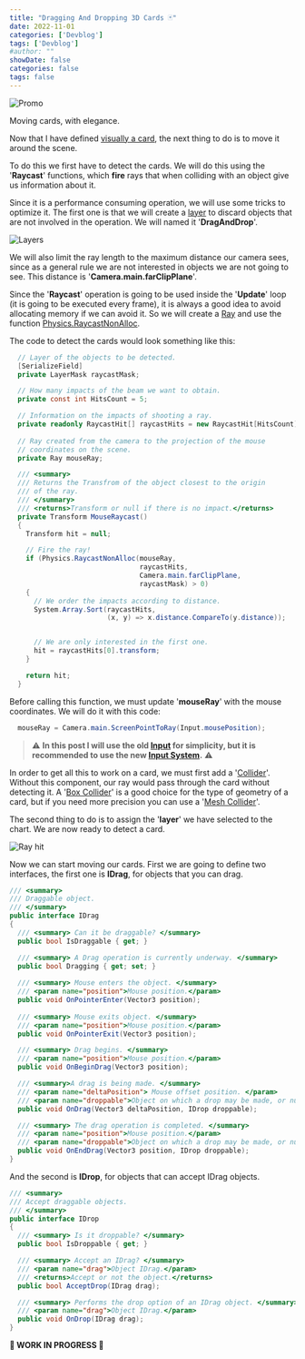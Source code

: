 ```yaml
---
title: "Dragging And Dropping 3D Cards 🃏"
date: 2022-11-01
categories: ['Devblog']
tags: ['Devblog']
#author: ""
showDate: false
categories: false
tags: false
---
```


![Promo](/Dawn-Of-The-Cards/images/dragging_and_dropping_3d_cards/promo.gif "Promo")

Moving cards, with elegance.

<!--more-->

Now that I have defined [visually a card](https://fronkongames.github.io/Dawn-Of-The-Cards/article/rendering_a_card/), the next thing to do is to move it around the scene.

To do this we first have to detect the cards. We will do this using the '**Raycast**' functions, which __fire__ rays that when colliding with an object give us information about it.

Since it is a performance consuming operation, we will use some tricks to optimize it. The first one is that we will create a [layer](https://docs.unity3d.com/Manual/use-layers.html) to discard objects that are not involved in the operation. We will named it '__DragAndDrop__'.

![Layers](/Dawn-Of-The-Cards/images/dragging_and_dropping_3d_cards/layers.jpg "Layers")

We will also limit the ray length to the maximum distance our camera sees, since as a general rule we are not interested in objects we are not going to see. This distance is '__Camera.main.farClipPlane__'.

Since the '**Raycast**' operation is going to be used inside the '**Update**' loop (it is going to be executed every frame), it is always a good idea to avoid allocating memory if we can avoid it. So we will create a [Ray](https://docs.unity3d.com/ScriptReference/Ray.html) and use the function [Physics.RaycastNonAlloc](https://docs.unity3d.com/ScriptReference/Physics.RaycastNonAlloc.html).

The code to detect the cards would look something like this:

```c#
  // Layer of the objects to be detected.
  [SerializeField]
  private LayerMask raycastMask;

  // How many impacts of the beam we want to obtain.
  private const int HitsCount = 5;

  // Information on the impacts of shooting a ray.
  private readonly RaycastHit[] raycastHits = new RaycastHit[HitsCount];
  
  // Ray created from the camera to the projection of the mouse
  // coordinates on the scene.
  private Ray mouseRay;

  /// <summary>
  /// Returns the Transfrom of the object closest to the origin
  /// of the ray.
  /// </summary>
  /// <returns>Transform or null if there is no impact.</returns>
  private Transform MouseRaycast()
  {
    Transform hit = null;

    // Fire the ray!
    if (Physics.RaycastNonAlloc(mouseRay,
                                raycastHits,
                                Camera.main.farClipPlane,
                                raycastMask) > 0)
    {
      // We order the impacts according to distance.
      System.Array.Sort(raycastHits,
                        (x, y) => x.distance.CompareTo(y.distance));


      // We are only interested in the first one.
      hit = raycastHits[0].transform;
    }

    return hit;
  }  
```

Before calling this function, we must update '__mouseRay__' with the mouse coordinates. We will do it with this code:

```c#
  mouseRay = Camera.main.ScreenPointToRay(Input.mousePosition);
```

> ⚠️ **In this post I will use the old [Input](https://docs.unity3d.com/ScriptReference/Input.html) for simplicity, but it is recommended to use the new [Input System](https://docs.unity3d.com/Packages/com.unity.inputsystem@1.4/manual/QuickStartGuide.html).** ⚠️

In order to get all this to work on a card, we must first add a '[Collider](https://docs.unity3d.com/ScriptReference/Collider.html)'. Without this component, our ray would pass through the card without detecting it. A '[Box Collider](https://docs.unity3d.com/Manual/class-BoxCollider.html)' is a good choice for the type of geometry of a card, but if you need more precision you can use a '[Mesh Collider](https://docs.unity3d.com/Manual/class-MeshCollider.html)'.

The second thing to do is to assign the '__layer__' we have selected to the chart. We are now ready to detect a card.

![Ray hit](/Dawn-Of-The-Cards/images/dragging_and_dropping_3d_cards/rayhit.gif "Ray Hit")

Now we can start moving our cards. First we are going to define two interfaces, the first one is **IDrag**, for objects that you can drag.

```c#
/// <summary>
/// Draggable object.
/// </summary>
public interface IDrag
{
  /// <summary> Can it be draggable? </summary>
  public bool IsDraggable { get; }

  /// <summary> A Drag operation is currently underway. </summary>
  public bool Dragging { get; set; }
  
  /// <summary> Mouse enters the object. </summary>
  /// <param name="position">Mouse position.</param>
  public void OnPointerEnter(Vector3 position);
  
  /// <summary> Mouse exits object. </summary>
  /// <param name="position">Mouse position.</param>
  public void OnPointerExit(Vector3 position);

  /// <summary> Drag begins. </summary>
  /// <param name="position">Mouse position.</param>
  public void OnBeginDrag(Vector3 position);

  /// <summary>A drag is being made. </summary>
  /// <param name="deltaPosition"> Mouse offset position. </param>
  /// <param name="droppable">Object on which a drop may be made, or null.</param>
  public void OnDrag(Vector3 deltaPosition, IDrop droppable);

  /// <summary> The drag operation is completed. </summary>
  /// <param name="position">Mouse position.</param>
  /// <param name="droppable">Object on which a drop may be made, or null.</param>
  public void OnEndDrag(Vector3 position, IDrop droppable);
}
```

And the second is **IDrop**, for objects that can accept IDrag objects.

```c#
/// <summary>
/// Accept draggable objects.
/// </summary>
public interface IDrop
{
  /// <summary> Is it droppable? </summary>
  public bool IsDroppable { get; }

  /// <summary> Accept an IDrag? </summary>
  /// <param name="drag">Object IDrag.</param>
  /// <returns>Accept or not the object.</returns>
  public bool AcceptDrop(IDrag drag);

  /// <summary> Performs the drop option of an IDrag object. </summary>
  /// <param name="drag">Object IDrag.</param>
  public void OnDrop(IDrag drag);
}
```

**🚧 WORK IN PROGRESS 🚧**